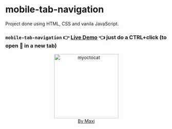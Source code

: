# mobile-tab-navigation

Project done using HTML, CSS and vanila JavaScript.

### `mobile-tab-navigation` :point_right: [Live Demo](https://maxi69k.github.io/mobile-tab-navigation) :point_left: just do a CTRL+click (to open :link: in a new tab)

<div align="center">
<img src="https://myoctocat.com/assets/images/base-octocat.svg" alt="myoctocat" width="200">
</div>

<div align="center">
<a href="https://webdizajnmaxi.eu.org">By Maxi</a>
</div>
